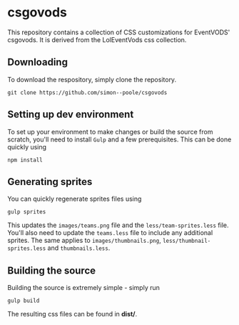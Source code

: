# csgovods

This repository contains a collection of CSS customizations for EventVODS' csgovods.
It is derived from the LolEventVods css collection.

## Downloading

To download the respository, simply clone the repository.

	git clone https://github.com/simon--poole/csgovods

## Setting up dev environment

To set up your environment to make changes or build the source from scratch, you'll need to install `Gulp` and a few prerequisites.
This can be done quickly using

	npm install

## Generating sprites
	
You can quickly regenerate sprites files using 
	
	gulp sprites

This updates the `images/teams.png` file and the `less/team-sprites.less` file.
You'll also need to update the `teams.less` file to include any additional sprites.
The same applies to `images/thumbnails.png`, `less/thumbnail-sprites.less` and `thumbnails.less`.

## Building the source
Building the source is extremely simple - simply run

	gulp build
	
The resulting css files can be found in **dist/**.

